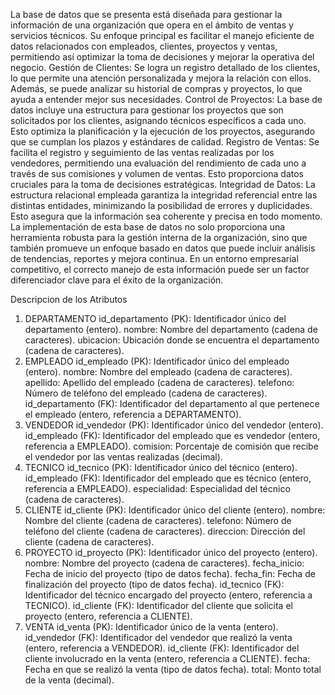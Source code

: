 La base de datos que se presenta está diseñada para gestionar la información de una organización que 
opera en el ámbito de ventas y servicios técnicos. Su enfoque principal es facilitar el manejo eficiente de 
datos relacionados con empleados, clientes, proyectos y ventas, permitiendo así optimizar la toma de 
decisiones y mejorar la operativa del negocio.
Gestión de Clientes: Se logra un registro detallado de los clientes, lo que permite una atención 
personalizada y mejora la relación con ellos. Además, se puede analizar su historial de compras y 
proyectos, lo que ayuda a entender mejor sus necesidades.
Control de Proyectos: La base de datos incluye una estructura para gestionar los proyectos que son 
solicitados por los clientes, asignando técnicos específicos a cada uno. Esto optimiza la planificación y la 
ejecución de los proyectos, asegurando que se cumplan los plazos y estándares de calidad.
Registro de Ventas: Se facilita el registro y seguimiento de las ventas realizadas por los vendedores, 
permitiendo una evaluación del rendimiento de cada uno a través de sus comisiones y volumen de 
ventas. Esto proporciona datos cruciales para la toma de decisiones estratégicas.
Integridad de Datos: La estructura relacional empleada garantiza la integridad referencial entre las 
distintas entidades, minimizando la posibilidad de errores y duplicidades. Esto asegura que la 
información sea coherente y precisa en todo momento.
La implementación de esta base de datos no solo proporciona una herramienta robusta para la gestión
interna de la organización, sino que también promueve un enfoque basado en datos que puede incluir 
análisis de tendencias, reportes y mejora continua. En un entorno empresarial competitivo, el correcto 
manejo de esta información puede ser un factor diferenciador clave para el éxito de la organización.


Descripcion de los Atributos
1. DEPARTAMENTO
id_departamento (PK): Identificador único del departamento (entero).
nombre: Nombre del departamento (cadena de caracteres).
ubicacion: Ubicación donde se encuentra el departamento (cadena de caracteres).
2. EMPLEADO
id_empleado (PK): Identificador único del empleado (entero).
nombre: Nombre del empleado (cadena de caracteres).
apellido: Apellido del empleado (cadena de caracteres).
telefono: Número de teléfono del empleado (cadena de caracteres).
id_departamento (FK): Identificador del departamento al que pertenece el empleado (entero, referencia 
a DEPARTAMENTO).
3. VENDEDOR
id_vendedor (PK): Identificador único del vendedor (entero).
id_empleado (FK): Identificador del empleado que es vendedor (entero, referencia a EMPLEADO).
comision: Porcentaje de comisión que recibe el vendedor por las ventas realizadas (decimal).
4. TECNICO
id_tecnico (PK): Identificador único del técnico (entero).
id_empleado (FK): Identificador del empleado que es técnico (entero, referencia a EMPLEADO).
especialidad: Especialidad del técnico (cadena de caracteres).
5. CLIENTE
id_cliente (PK): Identificador único del cliente (entero).
nombre: Nombre del cliente (cadena de caracteres).
telefono: Número de teléfono del cliente (cadena de caracteres).
direccion: Dirección del cliente (cadena de caracteres).
6. PROYECTO
id_proyecto (PK): Identificador único del proyecto (entero).
nombre: Nombre del proyecto (cadena de caracteres).
fecha_inicio: Fecha de inicio del proyecto (tipo de datos fecha).
fecha_fin: Fecha de finalización del proyecto (tipo de datos fecha).
id_tecnico (FK): Identificador del técnico encargado del proyecto (entero, referencia a TECNICO).
id_cliente (FK): Identificador del cliente que solicita el proyecto (entero, referencia a CLIENTE).
7. VENTA
id_venta (PK): Identificador único de la venta (entero).
id_vendedor (FK): Identificador del vendedor que realizó la venta (entero, referencia a VENDEDOR).
id_cliente (FK): Identificador del cliente involucrado en la venta (entero, referencia a CLIENTE).
fecha: Fecha en que se realizó la venta (tipo de datos fecha).
total: Monto total de la venta (decimal).
